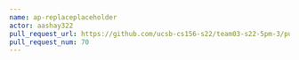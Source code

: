 ```yaml
---
name: ap-replaceplaceholder
actor: aashay322
pull_request_url: https://github.com/ucsb-cs156-s22/team03-s22-5pm-3/pull/70
pull_request_num: 70
---
```

